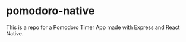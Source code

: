 pomodoro-native
============
This is a repo for a Pomodoro Timer App made with Express and React Native.


